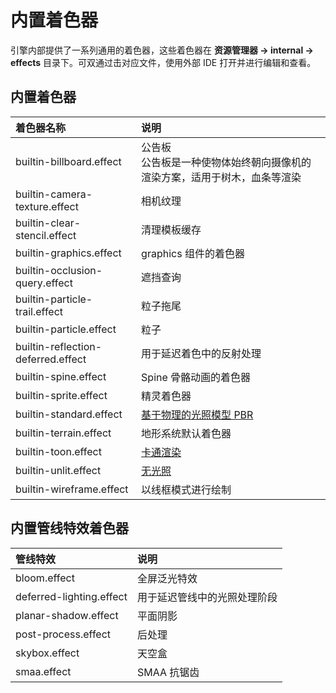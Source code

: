 # 内置着色器

引擎内部提供了一系列通用的着色器，这些着色器在 **资源管理器 -> internal -> effects** 目录下。可双通过击对应文件，使用外部 IDE 打开并进行编辑和查看。

## 内置着色器

| 着色器名称 | 说明 |
| :---| :----|
| builtin-billboard.effect           | 公告板<br>公告板是一种使物体始终朝向摄像机的渲染方案，适用于树木，血条等渲染
| builtin-camera-texture.effect      | 相机纹理
| builtin-clear-stencil.effect       | 清理模板缓存
| builtin-graphics.effect| graphics 组件的着色器
| builtin-occlusion-query.effect     | 遮挡查询
| builtin-particle-trail.effect      | 粒子拖尾
| builtin-particle.effect            | 粒子
| builtin-reflection-deferred.effect | 用于延迟着色中的反射处理
| builtin-spine.effect               | Spine 骨骼动画的着色器
| builtin-sprite.effect              | 精灵着色器
| builtin-standard.effect            | [基于物理的光照模型 PBR](effect-buildin-pbr.md)
| builtin-terrain.effect             | 地形系统默认着色器
| builtin-toon.effect                | [卡通渲染](effect-buildin-toon.md)
| builtin-unlit.effect               | [无光照](effect-buildin-unlit.md)
| builtin-wireframe.effect           | 以线框模式进行绘制

## 内置管线特效着色器

| 管线特效                 | 说明        |
| :----------------------- | :---------- |
| bloom.effect             | 全屏泛光特效           |
| deferred-lighting.effect | 用于延迟管线中的光照处理阶段  |
| planar-shadow.effect     | 平面阴影    |
| post-process.effect      | 后处理      |
| skybox.effect            | 天空盒      |
| smaa.effect              | SMAA 抗锯齿 |